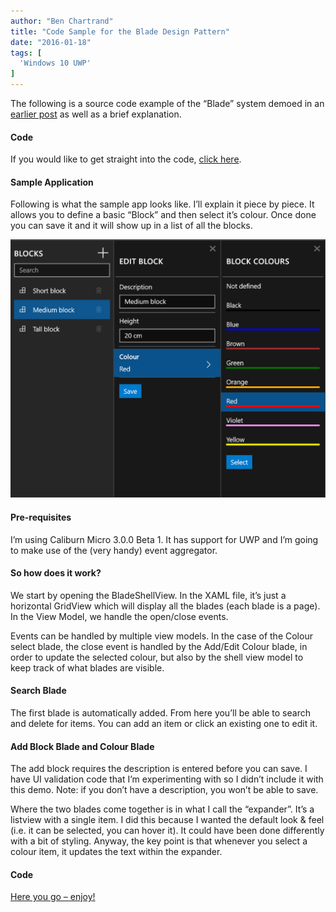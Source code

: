 ```yaml
---
author: "Ben Chartrand"
title: "Code Sample for the Blade Design Pattern"
date: "2016-01-18"
tags: [
  'Windows 10 UWP'
]
---
```


The following is a source code example of the “Blade” system demoed in an [earlier post](http://liftcodeplay.com/2015/11/12/design-pattern-blades-for-sequential-data-entry-wizards-in-uwp/) as well as a brief explanation.

#### Code

If you would like to get straight into the code, [click here](https://onedrive.live.com/redir?resid=A69EFEE89F2C010E!54085&authkey=!AMWUN7HmtpY3Bwc&ithint=file%2czip).

#### Sample Application

Following is what the sample app looks like. I’ll explain it piece by piece. It allows you to define a basic “Block” and then select it’s colour. Once done you can save it and it will show up in a list of all the blocks.

![Blocks 1](images/blocks-1.png)

#### Pre-requisites

I’m using Caliburn Micro 3.0.0 Beta 1. It has support for UWP and I’m going to make use of the (very handy) event aggregator.

#### So how does it work?

We start by opening the BladeShellView. In the XAML file, it’s just a horizontal GridView which will display all the blades (each blade is a page). In the View Model, we handle the open/close events.

Events can be handled by multiple view models. In the case of the Colour select blade, the close event is handled by the Add/Edit Colour blade, in order to update the selected colour, but also by the shell view model to keep track of what blades are visible.

#### Search Blade

The first blade is automatically added. From here you’ll be able to search and delete for items. You can add an item or click an existing one to edit it.

#### Add Block Blade and Colour Blade

The add block requires the description is entered before you can save. I have UI validation code that I’m experimenting with so I didn’t include it with this demo. Note: if you don’t have a description, you won’t be able to save.

Where the two blades come together is in what I call the “expander”. It’s a listview with a single item. I did this because I wanted the default look & feel (i.e. it can be selected, you can hover it). It could have been done differently with a bit of styling. Anyway, the key point is that whenever you select a colour item, it updates the text within the expander.

#### Code

[Here you go – enjoy!](https://onedrive.live.com/redir?resid=A69EFEE89F2C010E!54085&authkey=!AMWUN7HmtpY3Bwc&ithint=file%2czip)
